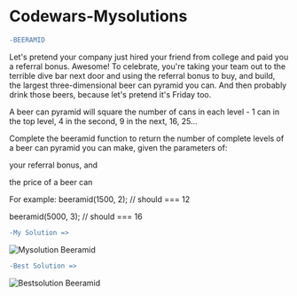 # Codewars-Mysolutions
```diff
-BEERAMID
```


Let's pretend your company just hired your friend from college and paid you a referral bonus. Awesome! To celebrate, you're taking your team out to the terrible dive bar next door and using the referral bonus to buy, and build, the largest three-dimensional beer can pyramid you can. And then probably drink those beers, because let's pretend it's Friday too.

A beer can pyramid will square the number of cans in each level - 1 can in the top level, 4 in the second, 9 in the next, 16, 25...

Complete the beeramid function to return the number of complete levels of a beer can pyramid you can make, given the parameters of:

your referral bonus, and

the price of a beer can

 For example:
beeramid(1500, 2); // should === 12

beeramid(5000, 3); // should === 16

```diff
-My Solution =>
```


![Mysolution Beeramid](https://user-images.githubusercontent.com/83467033/141531249-c829d00e-78f8-4093-8241-8fa175e16480.PNG)

```diff
-Best Solution =>
```


![Bestsolution Beeramid](https://user-images.githubusercontent.com/83467033/141531409-505fd08a-033c-42a1-ad67-8e38089d5ab7.PNG)
